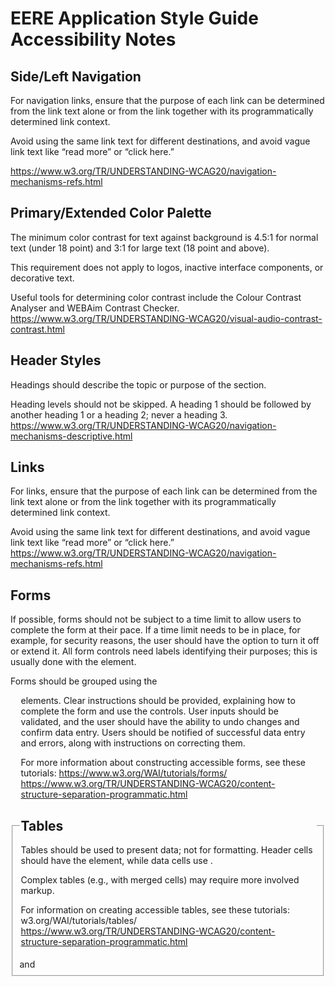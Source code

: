 # EERE Application Style Guide Accessibility Notes

## Side/Left Navigation
For navigation links, ensure that the purpose of each link can be determined from the link text alone or from the link together with its programmatically determined link context.

Avoid using the same link text for different destinations, and avoid vague link text like “read more” or “click here.”

https://www.w3.org/TR/UNDERSTANDING-WCAG20/navigation-mechanisms-refs.html

## Primary/Extended Color Palette
The minimum color contrast for text against background is 4.5:1 for normal text (under 18 point) and 3:1 for large text (18 point and above).

This requirement does not apply to logos, inactive interface components, or decorative text.

Useful tools for determining color contrast include the Colour Contrast Analyser and WEBAim Contrast Checker.
https://www.w3.org/TR/UNDERSTANDING-WCAG20/visual-audio-contrast-contrast.html

## Header Styles
Headings should describe the topic or purpose of the section.

Heading levels should not be skipped. A heading 1 should be followed by another heading 1 or a heading 2; never a heading 3.
https://www.w3.org/TR/UNDERSTANDING-WCAG20/navigation-mechanisms-descriptive.html

## Links
For links, ensure that the purpose of each link can be determined from the link text alone or from the link together with its programmatically determined link context.

Avoid using the same link text for different destinations, and avoid vague link text like “read more” or “click here.”
https://www.w3.org/TR/UNDERSTANDING-WCAG20/navigation-mechanisms-refs.html

## Forms
If possible, forms should not be subject to a time limit to allow users to complete the form at their pace. If a time limit needs to be in place, for example, for security reasons, the user should have the option to turn it off or extend it.
All form controls need labels identifying their purposes; this is usually done with the <label> element.
  
Forms should be grouped using the <fieldset> and <legend> elements. Clear instructions should be provided, explaining how to complete the form and use the controls. User inputs should be validated, and the user should have the ability to undo changes and confirm data entry. Users should be notified of successful data entry and errors, along with instructions on correcting them.
  
For more information about constructing accessible forms, see these tutorials: https://www.w3.org/WAI/tutorials/forms/
https://www.w3.org/TR/UNDERSTANDING-WCAG20/content-structure-separation-programmatic.html

## Tables
Tables should be used to present data; not for formatting. Header cells should have the <th> element, while data cells use <td>. 
  
Complex tables (e.g., with merged cells) may require more involved markup.

For information on creating accessible tables, see these tutorials: w3.org/WAI/tutorials/tables/
https://www.w3.org/TR/UNDERSTANDING-WCAG20/content-structure-separation-programmatic.html


